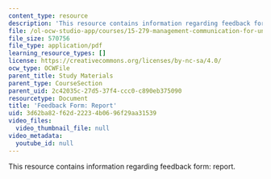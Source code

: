 ```yaml
---
content_type: resource
description: 'This resource contains information regarding feedback form: report.'
file: /ol-ocw-studio-app/courses/15-279-management-communication-for-undergraduates-fall-2012/3d62ba82f62d22234b0696f29aa31539_MIT15_279F12_reportFdbk.pdf
file_size: 570756
file_type: application/pdf
learning_resource_types: []
license: https://creativecommons.org/licenses/by-nc-sa/4.0/
ocw_type: OCWFile
parent_title: Study Materials
parent_type: CourseSection
parent_uid: 2c42035c-27d5-37f4-ccc0-c890eb375090
resourcetype: Document
title: 'Feedback Form: Report'
uid: 3d62ba82-f62d-2223-4b06-96f29aa31539
video_files:
  video_thumbnail_file: null
video_metadata:
  youtube_id: null
---
```

This resource contains information regarding feedback form: report.